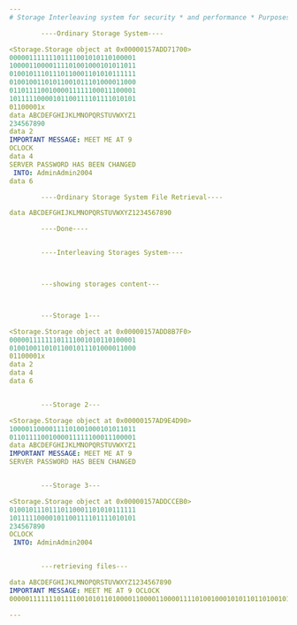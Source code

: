 ```yaml
---
# Storage Interleaving system for security * and performance * Purposes

        ----Ordinary Storage System----

<Storage.Storage object at 0x00000157ADD71700>
00000111111101111001010110100001
10000110000111101001000101011011
01001011101110110001101010111111
01001001101011001011101000011000
01101111001000011111100011100001
10111110000101100111101111010101
01100001x
data ABCDEFGHIJKLMNOPQRSTUVWXYZ1
234567890
data 2
IMPORTANT MESSAGE: MEET ME AT 9
OCLOCK
data 4
SERVER PASSWORD HAS BEEN CHANGED
 INTO: AdminAdmin2004
data 6

        ----Ordinary Storage System File Retrieval----

data ABCDEFGHIJKLMNOPQRSTUVWXYZ1234567890

        ----Done----


        ----Interleaving Storages System----



        ---showing storages content---



        ---Storage 1---

<Storage.Storage object at 0x00000157ADD8B7F0>
00000111111101111001010110100001
01001001101011001011101000011000
01100001x
data 2
data 4
data 6


        ---Storage 2---

<Storage.Storage object at 0x00000157AD9E4D90>
10000110000111101001000101011011
01101111001000011111100011100001
data ABCDEFGHIJKLMNOPQRSTUVWXYZ1
IMPORTANT MESSAGE: MEET ME AT 9
SERVER PASSWORD HAS BEEN CHANGED


        ---Storage 3---

<Storage.Storage object at 0x00000157ADDCCEB0>
01001011101110110001101010111111
10111110000101100111101111010101
234567890
OCLOCK
 INTO: AdminAdmin2004


        ---retrieving files---

data ABCDEFGHIJKLMNOPQRSTUVWXYZ1234567890
IMPORTANT MESSAGE: MEET ME AT 9 OCLOCK
00000111111101111001010110100001100001100001111010010001010110110100101110111011000110101011111101001001101011001011101000011000011011110010000111111000111000011011111000010110011110111101010101100001x

---
```

